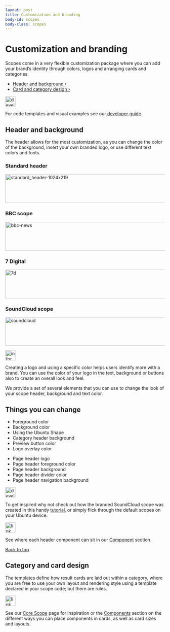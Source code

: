 ```yaml
---
layout: post
title: Customization and branding
body-id: scopes
body-class: scopes
---
```


<div class="row">
  <div class="eight-col">
  <h1>Customization and branding</h1>
  <p>Scopes come in a very flexible customization package where you can add your brand’s identity through colors, logos and arranging cards and categories.</p>
</div>
  <div class="six-col combined-list">
  <ul class="six-col list"><li><a href="#header-and-background">Header and background&nbsp;&rsaquo;</a></li><li><a href="#card-and-category-design">Card and category design&nbsp;&rsaquo;</a></li></ul>
</div>
 <div class="eight-col box box-grey vertical-align vertical-align--image-left">
    <p><img class="vertical-align__image" src="https://assets.ubuntu.com/v1/0d9d7281-developer_links..png" alt="developer_links." width="32" height="32"></p>
    <div class="vertical-align__content">
        <p>For code templates and visual examples see our<a href="https://developer.ubuntu.com/en/scopes/guides/scopes-customization-branding/"> developer guide</a>.</p>
    </div>
</div>
</div>

<div class="row">
  <div class="eight-col">
  <h2 id="header-and-background">Header and background</h2>
  <p>The header allows for the most customization, as you can change the color of the background, insert your own branded logo, or use different text colors and fonts.</p>
</div>
  <div class="twelve-col">
  <div class="six-col">
  <h3>Standard header</h3>
  <p>
  <img class="alignnone size-full" src="https://assets.ubuntu.com/v1/98658783-standard_header-1024x2191.png" alt="standard_header-1024x219" width="540" height="91">
</p>
</div>
  <div class="six-col last-col">
  <h3>BBC scope</h3>
  <p>
  <img class="alignnone size-full" src="https://assets.ubuntu.com/v1/cddd334c-bbc-news.png" alt="bbc-news" width="540" height="91">
</p>
</div>
</div>
  <div class="twelve-col">
  <div class="six-col">
  <h3>7 Digital</h3>
  <p>
  <img class="alignnone size-full" src="https://assets.ubuntu.com/v1/002f50f3-7d.png" alt="7d" width="540" height="91">
</p>
</div>
  <div class="six-col last-col">
  <h3>SoundCloud scope</h3>
  <p>
  <img class="alignnone size-full" src="https://assets.ubuntu.com/v1/c1c5f0e0-soundcloud.png" alt="soundcloud" width="540" height="90">
</p>
</div>
</div>

<div class="eight-col box box-grey vertical-align vertical-align--image-left">
    <p><img class="vertical-align__image" src="https://assets.ubuntu.com/v1/7024ba0f-information-link.png" alt="information-link" width="32" height="32"></p>
    <div class="vertical-align__content">
        <p>Creating a logo and using a specific color helps users identify more with a brand. You can use the color of your logo in the text, background or buttons also to create an overall look and feel.</p>
    </div>
</div>
<p class="eight-col">We provide a set of several elements that you can use to change the look of your scope header, background and text color.</p>
</div>

<div class="row">
  <h2>Things you can change</h2>
  <div class="twelve-col">
  <div class="six-col">
  <ul class="list">
  <li>Foreground color</li>
  <li>Background color</li>
  <li>Using the Ubuntu Shape</li>
  <li>Category header background</li>
  <li>Preview button color</li>
  <li>Logo overlay color</li>
</ul>
</div>
  <div class="six-col last-col">
  <ul class="list">
  <li>Page header logo</li>
  <li>Page header foreground color</li>
  <li>Page header background</li>
  <li>Page header divider color</li>
  <li>Page header navigation background</li>
</ul>
</div>
</div>
  <div class="six-col box box-grey">
  <div class="one-col last-col align-centre">
  <img class="alignnone size-full" src="https://assets.ubuntu.com/v1/0d9d7281-developer_links..png" alt="developer_links." width="32" height="32">
</div>
  <div class="five-col last-col">
  <p>To get inspired why not check out how the branded SoundCloud scope was created in this handy <a href="https://developer.ubuntu.com/en/scopes/tutorials/write-a-json-scope-in-cpp/">tutorial</a>, or simply flick through the default scopes on your Ubuntu device.</p>
</div>
</div>
  <div class="six-col last-col box box-grey">
  <div class="one-col last-col align-centre">
  <img class="alignnone size-full" src="https://assets.ubuntu.com/v1/9e8b37dd-link_external.png" alt="link_external" width="32" height="32">
</div>
  <div class="five-col last-col">
  <p>See where each header component can sit in our <a href="/components">Component</a> section.</p>
</div>
</div>
</div>

<div class="row no-border">
  <div class="link-top">
  <a href="#">Back to top</a>
</div>
  <div class="eight-col">
  <h2 id="card-and-category-design">Category and card design</h2>
  <p>The templates define how result cards are laid out within a category, where you are free to use your own layout and rendering style using a template declared in your scope code; but there are rules.</p>
</div>
  <div class="eight-col box box-grey">
  <div class="one-col last-col align-centre">
  <img class="alignnone size-full" src="https://assets.ubuntu.com/v1/9e8b37dd-link_external.png" alt="link_external" width="32" height="32">
</div>
  <p>See our <a href="/scopes/core-scopes">Core Scope</a> page for inspiration or the <a href="/components">Components</a> section on the different ways you can place components in cards, as well as card sizes and layouts.</p>
</div>
</div>
